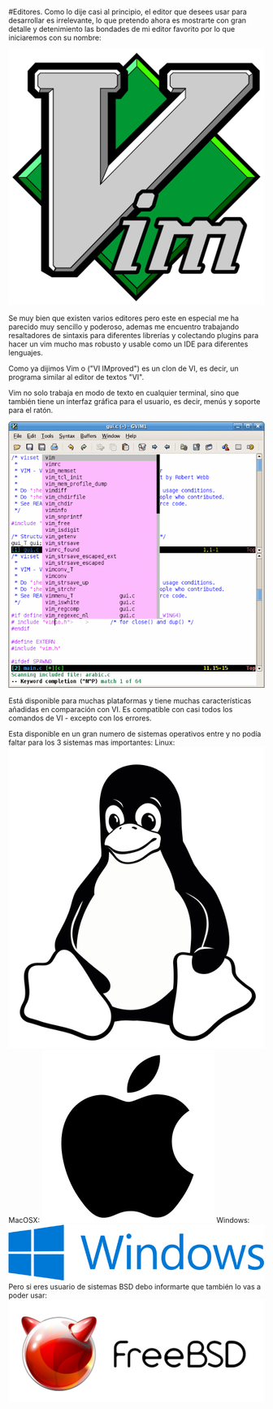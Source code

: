#Editores.
Como lo dije casi al principio, el editor que desees usar para desarrollar es irrelevante, lo que pretendo ahora es mostrarte con gran detalle y detenimiento las bondades de mi editor favorito por lo que iniciaremos con su nombre:

![Vim](/Imagenes/Vimlogo.svg)

Se muy bien que existen varios editores pero este en especial me ha parecido muy sencillo y poderoso, ademas me encuentro trabajando resaltadores de sintaxis para diferentes librerías y colectando plugins para hacer un vim mucho mas robusto y usable como un IDE para diferentes lenguajes.

Como ya dijimos Vim  o ("VI IMproved") es un clon de VI, es decir, un programa similar al editor de textos "VI".

Vim no solo trabaja en modo de texto en cualquier terminal, sino que también tiene un interfaz gráfica para el usuario, es decir, menús y soporte para el ratón.

![Vim](/Imagenes/GVim.png)

Está disponible para muchas plataformas y tiene muchas características añadidas en comparación con VI. Es compatible con casi todos los comandos de VI - excepto con los errores.

Esta disponible en un gran numero de sistemas operativos entre y no podía faltar para los 3 sistemas mas importantes:
Linux:
![Vim](/Imagenes/logos/Linux.svg)
MacOSX:
![Vim](/Imagenes/logos/Apple.svg)
Windows:
![Vim](/Imagenes/logos/Windows.svg)
Pero si eres usuario de sistemas BSD debo informarte que también lo vas a poder usar:
![Vim](/Imagenes/logos/Freebsd.svg)




